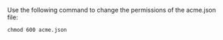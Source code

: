 Use the following command to change the permissions of the acme.json file:
```shell
chmod 600 acme.json
```